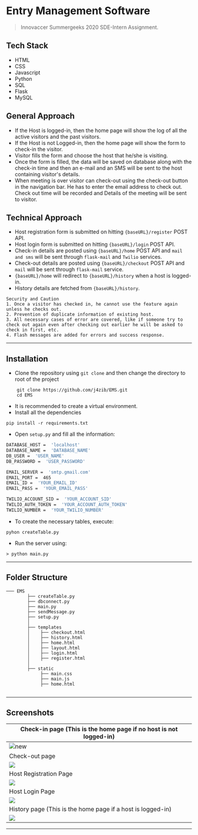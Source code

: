
# Entry Management Software
>Innovaccer Summergeeks 2020 SDE-Intern Assignment.

## Tech Stack
- HTML
- CSS
- Javascript
- Python
- SQL
- Flask
- MySQL

## General Approach
- If the Host is logged-in, then the home page will show the log of all the active visitors and the past visitors.
- If the Host is not Logged-in, then the home page will show the form to check-in the visitor.
- Visitor fills the form and choose the host that he/she is visiting.
- Once the form is filled, the data will be saved on database  along with the check-in time and then an e-mail and an SMS will be sent to the host containing visitor's details.
- When meeting is over visitor can check-out using the check-out button in the navigation bar. He has to enter the email address to check out. Check out time will be recorded and Details of the meeting will be sent to visitor. 

## Technical Approach
- Host registration form is submitted on hitting `{baseURL}/register` POST API.
- Host login form is submitted on hitting `{baseURL}/login` POST API.
- Check-in details are posted using `{baseURL}/home` POST API and `mail and sms` will be sent through `flask-mail` and `Twilio` services.
- Check-out details are posted using `{baseURL}/checkout` POST API and `mail` will be sent through `flask-mail` service.
- `{baseURL}/home` will redirect to `{baseURL}/history` when a host is logged-in.
- History details are fetched from `{baseURL}/history`.
```
Security and Caution
1. Once a visitor has checked in, he cannot use the feature again unless he checks out.
2. Prevention of duplicate information of existing host.
3. All necessary cases of error are covered, like if someone try to check out again even after checking out earlier he will be asked to check in first, etc.
4. Flash messages are added for errors and success response.
```

***
## Installation
- Clone the repository using `git clone` and then change the directory to root of the project
``` 
    git clone https://github.com/j4zib/EMS.git
    cd EMS
```
- It is recommended to create a virtual environment.
- Install all the dependencies
```
pip install -r requirements.txt
```
- Open `setup.py` and fill all the information:

```bash
DATABASE_HOST =  'localhost'
DATABASE_NAME =  'DATABASE_NAME'
DB_USER =  'USER_NAME'
DB_PASSWORD =  'USER_PASSWORD'

EMAIL_SERVER =  'smtp.gmail.com'
EMAIL_PORT =  465
EMAIL_ID =  'YOUR_EMAIL_ID'
EMAIL_PASS =  'YOUR_EMAIL_PASS'

TWILIO_ACCOUNT_SID =  'YOUR_ACCOUNT_SID'
TWILIO_AUTH_TOKEN =  'YOUR_ACCOUNT_AUTH_TOKEN'
TWILIO_NUMBER =  'YOUR_TWILIO_NUMBER'
```
- To create the necessary tables, execute:
```
pyhon createTable.py
```
- Run the server using:
```
> python main.py
```

***
## Folder Structure 
```
─── EMS
        ├── createTable.py
        ├── dbconnect.py
        ├── main.py
        ├── sendMessage.py
        ├── setup.py
        │    
        ├── templates
        │    ├── checkout.html
        │    ├── history.html
        │    ├── home.html
        │    ├── layout.html
        │    ├── login.html
        │    ├── register.html
        │    
        ├── static
             ├── main.css
             ├── main.js
             ├── home.html
        

```
***
## Screenshots
| Check-in page (This is the home page if no host is not logged-in) |
|-|
| ![new](https://drive.google.com/uc?export=view&id=1mrFXEj-V20-gTki9rw4pxS8HvyYRCnKc) |
| Check-out page |
| ![](https://drive.google.com/uc?export=view&id=1s5q_ARr2uAwJ88Eo8SK5EfMyvrBLXets) | 
| Host Registration Page |
| ![](https://drive.google.com/uc?export=view&id=1mAk-vUMXjWuwlO5oRNMY2EU69siEb3FL) | 
| Host Login Page |
| ![](https://drive.google.com/uc?export=view&id=1BYWzKQhA9KBqm-yxitlDwKnw3hWG66T8) | 
| History page (This is the home page if a host is logged-in) |
| ![](https://drive.google.com/uc?export=view&id=1-ByJVUeEGxuH3Y2WcZAVL_wCwrQVrFDn) | 
***


